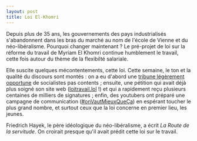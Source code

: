 ```yaml
---
layout: post
title: Loi El-Khomri
---
```

Depuis plus de 35 ans, les gouvernements des pays industrialisés
s'abandonnent dans les bras du marché au nom de l'école de Vienne et du
néo-libéralisme. Pourquoi changer maintenant ? Le pré-projet de loi
sur la réforme du travail de Myriam El Khomri continue humblement le
travail, cette fois autour du thème de la flexibilté salariale.

Elle suscite quelques mécontentements, cette loi. Cette semaine, le ton
et la qualité du discours sont montés : on a eu d'abord une
[tribune légèrement opportune](http://sortirdelimpasse.fr/) de
socialistes pas contents ; ensuite, une pétition qui avait déjà plus
soigné son site web ([loitravail.lol](http://loitravail.lol/) !) et
qui a rapidement reçu plusieurs centaines de milliers de signatures ;
enfin, des youtubers ont préparé une campagne de communication
([#onVautMieuxQueÇa](https://www.facebook.com/OnVautMieux/)) en espérant
toucher le plus grand nombre, et surtout ceux que la loi concerne en
premier lieu, les jeunes.

Friedrich Hayek, le père idéologique du néo-libéralisme, a écrit
_La Route de la servitude_. On croirait presque qu'il avait prédit
cette loi sur le travail.
